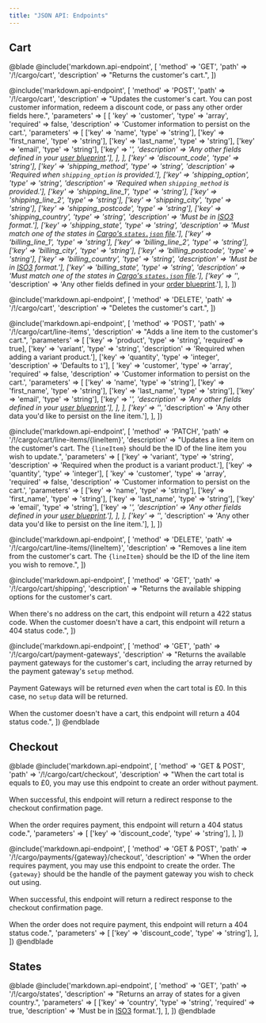 ```yaml
---
title: "JSON API: Endpoints"
---
```


## Cart

[//]: # (todo: order keys alphabetically&#41;)

@blade
@include('markdown.api-endpoint', [
	'method' => 'GET',
	'path' => '/!/cargo/cart',
	'description' => "Returns the customer's cart.",
])

@include('markdown.api-endpoint', [
	'method' => 'POST',
	'path' => '/!/cargo/cart',
	'description' => "Updates the customer's cart. You can post customer information, redeem a discount code, or pass any other order fields here.",
	'parameters' => [
		[
			'key' => 'customer', 
			'type' => 'array', 
			'required' => false,
			'description' => 'Customer information to persist on the cart.',
			'parameters' => [
				['key' => 'name', 'type' => 'string'],
				['key' => 'first_name', 'type' => 'string'],
				['key' => 'last_name', 'type' => 'string'],
				['key' => 'email', 'type' => 'string'],
				['key' => '*', 'description' => 'Any other fields defined in your [user blueprint](https://statamic.dev/users#user-fields).'],
			],
		],
		['key' => 'discount_code', 'type' => 'string'],
		['key' => 'shipping_method', 'type' => 'string', 'description' => 'Required when `shipping_option` is provided.'],
		['key' => 'shipping_option', 'type' => 'string', 'description' => 'Required when `shipping_method` is provided.'],
		['key' => 'shipping_line_1', 'type' => 'string'],
		['key' => 'shipping_line_2', 'type' => 'string'],
		['key' => 'shipping_city', 'type' => 'string'],
		['key' => 'shipping_postcode', 'type' => 'string'],
		['key' => 'shipping_country', 'type' => 'string', 'description' => 'Must be in [ISO3](https://www.iso.org/obp/ui#iso:pub:PUB500001:en) format.'],
		['key' => 'shipping_state', 'type' => 'string', 'description' => 'Must match one of the states in [Cargo\'s `states.json` file](https://github.com/duncanmcclean/statamic-cargo/blob/main/resources/json/states.json).'],
		['key' => 'billing_line_1', 'type' => 'string'],
		['key' => 'billing_line_2', 'type' => 'string'],
		['key' => 'billing_city', 'type' => 'string'],
		['key' => 'billing_postcode', 'type' => 'string'],
		['key' => 'billing_country', 'type' => 'string', 'description' => 'Must be in [ISO3](https://www.iso.org/obp/ui#iso:pub:PUB500001:en) format.'],
		['key' => 'billing_state', 'type' => 'string', 'description' => 'Must match one of the states in [Cargo\'s `states.json` file](https://github.com/duncanmcclean/statamic-cargo/blob/main/resources/json/states.json).'],
		['key' => '*', 'description' => 'Any other fields defined in your [order blueprint](/docs/orders#blueprint).'],
	],
])

@include('markdown.api-endpoint', [
	'method' => 'DELETE',
	'path' => '/!/cargo/cart',
	'description' => "Deletes the customer's cart.",
])

@include('markdown.api-endpoint', [
	'method' => 'POST',
	'path' => '/!/cargo/cart/line-items',
	'description' => "Adds a line item to the customer's cart.",
	'parameters' => [
		['key' => 'product', 'type' => 'string', 'required' => true],
		['key' => 'variant', 'type' => 'string', 'description' => 'Required when adding a variant product.'],
		['key' => 'quantity', 'type' => 'integer', 'description' => 'Defaults to `1`'],
		[
			'key' => 'customer', 
			'type' => 'array', 
			'required' => false,
			'description' => 'Customer information to persist on the cart.',
			'parameters' => [
				['key' => 'name', 'type' => 'string'],
				['key' => 'first_name', 'type' => 'string'],
				['key' => 'last_name', 'type' => 'string'],
				['key' => 'email', 'type' => 'string'],
				['key' => '*', 'description' => 'Any other fields defined in your [user blueprint](https://statamic.dev/users#user-fields).'],
			],
		],
		['key' => '*', 'description' => 'Any other data you\'d like to persist on the line item.'],
	],
])

@include('markdown.api-endpoint', [
	'method' => 'PATCH',
	'path' => '/!/cargo/cart/line-items/{lineItem}',
	'description' => "Updates a line item on the customer's cart. The `{lineItem}` should be the ID of the line item you wish to update.",
	'parameters' => [
		['key' => 'variant', 'type' => 'string', 'description' => 'Required when the product is a variant product.'],
		['key' => 'quantity', 'type' => 'integer'],
		[
			'key' => 'customer', 
			'type' => 'array', 
			'required' => false,
			'description' => 'Customer information to persist on the cart.',
			'parameters' => [
				['key' => 'name', 'type' => 'string'],
				['key' => 'first_name', 'type' => 'string'],
				['key' => 'last_name', 'type' => 'string'],
				['key' => 'email', 'type' => 'string'],
				['key' => '*', 'description' => 'Any other fields defined in your [user blueprint](https://statamic.dev/users#user-fields).'],
			],
		],
		['key' => '*', 'description' => 'Any other data you\'d like to persist on the line item.'],
	],
])

@include('markdown.api-endpoint', [
	'method' => 'DELETE',
	'path' => '/!/cargo/cart/line-items/{lineItem}',
	'description' => "Removes a line item from the customer's cart. The `{lineItem}` should be the ID of the line item you wish to remove.",
])

@include('markdown.api-endpoint', [
	'method' => 'GET',
	'path' => '/!/cargo/cart/shipping',
	'description' => "Returns the available shipping options for the customer's cart. <br><br> When there's no address on the cart, this endpoint will return a 422 status code. When the customer doesn't have a cart, this endpoint will return a 404 status code.",
])

@include('markdown.api-endpoint', [
	'method' => 'GET',
	'path' => '/!/cargo/cart/payment-gateways',
	'description' => "Returns the available payment gateways for the customer's cart, including the array returned by the payment gateway's `setup` method. <br><br> Payment Gateways will be returned *even* when the cart total is £0. In this case, no `setup` data will be returned. <br><br> When the customer doesn't have a cart, this endpoint will return a 404 status code.",
])
@endblade

## Checkout

@blade
@include('markdown.api-endpoint', [
	'method' => 'GET & POST',
	'path' => '/!/cargo/cart/checkout',
	'description' => "When the cart total is equals to £0, you may use this endpoint to create an order without payment. <br><br> When successful, this endpoint will return a redirect response to the checkout confirmation page. <br><br> When the order requires payment, this endpoint will return a 404 status code.",
	'parameters' => [
		['key' => 'discount_code', 'type' => 'string'],
	],
])

@include('markdown.api-endpoint', [
	'method' => 'GET & POST',
	'path' => '/!/cargo/payments/{gateway}/checkout',
	'description' => "When the order requires payment, you may use this endpoint to create the order. The `{gateway}` should be the handle of the payment gateway you wish to check out using. <br><br> When successful, this endpoint will return a redirect response to the checkout confirmation page. <br><br> When the order does not require payment, this endpoint will return a 404 status code.",
	'parameters' => [
		['key' => 'discount_code', 'type' => 'string'],
	],
])
@endblade

## States

@blade
@include('markdown.api-endpoint', [
	'method' => 'GET',
	'path' => '/!/cargo/states',
	'description' => "Returns an array of states for a given country.",
	'parameters' => [
		['key' => 'country', 'type' => 'string', 'required' => true, 'description' => 'Must be in [ISO3](https://www.iso.org/obp/ui#iso:pub:PUB500001:en) format.'],
	],
])
@endblade